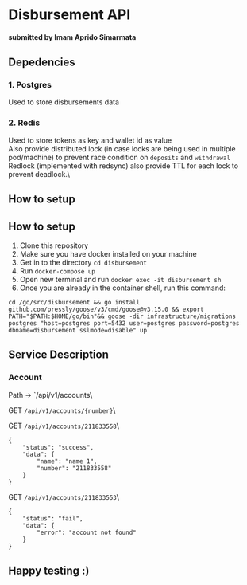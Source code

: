 # Disbursement API
#### submitted by Imam Aprido Simarmata

## Depedencies

### 1. Postgres

Used to store disbursements data

### 2. Redis

Used to store tokens as key and wallet id as value\
Also provide distributed lock (in case locks are being used in multiple pod/machine) to prevent race condition on `deposits` and `withdrawal`\
Redlock (implemented with redsync) also provide TTL for each lock to prevent deadlock.\

## How to setup


## How to setup

1. Clone this repository
2. Make sure you have docker installed on your machine
3. Get in to the directory `cd disbursement`
4. Run `docker-compose up`
5. Open new terminal and run `docker exec -it disbursement sh`
6. Once you are already in the container shell, run this command:

`cd /go/src/disbursement && go install github.com/pressly/goose/v3/cmd/goose@v3.15.0 && export PATH="$PATH:$HOME/go/bin"&& goose -dir infrastructure/migrations postgres "host=postgres port=5432 user=postgres password=postgres dbname=disbursement sslmode=disable" up`

## Service Description

### Account

Path -> `/api/v1/accounts\

GET `/api/v1/accounts/{number}`\

GET `/api/v1/accounts/211833558`\

```
{
    "status": "success",
    "data": {
        "name": "name 1",
        "number": "211833558"
    }
}
```

GET `/api/v1/accounts/211833553`\

```
{
    "status": "fail",
    "data": {
        "error": "account not found"
    }
}
```

## Happy testing :)